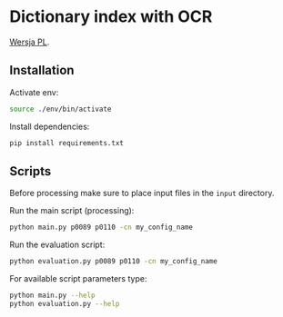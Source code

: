 # Dictionary index with OCR

[Wersja PL](./README_PL.md).

## Installation

Activate env:

```sh
source ./env/bin/activate
```

Install dependencies:

```sh
pip install requirements.txt
```

## Scripts

Before processing make sure to place input files in the `input` directory.

Run the main script (processing):

```sh
python main.py p0089 p0110 -cn my_config_name
```

Run the evaluation script:

```sh
python evaluation.py p0089 p0110 -cn my_config_name
```

For available script parameters type:

```sh
python main.py --help
python evaluation.py --help
```
